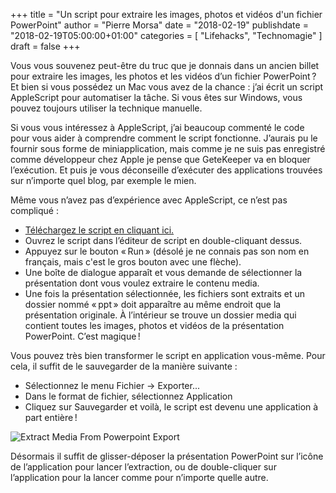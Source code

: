 +++
title       = "Un script pour extraire les images, photos et vidéos d'un fichier PowerPoint"
author      = "Pierre Morsa"
date        = "2018-02-19"
publishdate = "2018-02-19T05:00:00+01:00" 
categories  = [ "Lifehacks", "Technomagie" ]
draft       = false
+++

Vous vous souvenez peut-être du truc que je donnais dans un ancien billet pour extraire les images, les photos et les vidéos d’un fichier PowerPoint ? Et bien si vous possédez un Mac vous avez de la chance : j’ai écrit un script AppleScript pour automatiser la tâche. Si vous êtes sur Windows, vous pouvez toujours utiliser la technique manuelle.

Si vous vous intéressez à AppleScript, j’ai beaucoup commenté le code pour vous aider à comprendre comment le script fonctionne. J’aurais pu le fournir sous forme de miniapplication, mais comme je ne suis pas enregistré comme développeur chez Apple je pense que GeteKeeper va en bloquer l’exécution. Et puis je vous déconseille d’exécuter des applications trouvées sur n’importe quel blog, par exemple le mien.

Même vous n’avez pas d’expérience avec AppleScript, ce n’est pas compliqué :

* [Téléchargez le script en cliquant ici.](/files/extract-media-from-powerpoint.scpt)
* Ouvrez le script dans l’éditeur de script en double-cliquant dessus.
* Appuyez sur le bouton « Run » (désolé je ne connais pas son nom en français, mais c'est le gros bouton avec une flèche).
* Une boîte de dialogue apparaît et vous demande de sélectionner la présentation dont vous voulez extraire le contenu media.
* Une fois la présentation sélectionnée, les fichiers sont extraits et un dossier nommé « ppt » doit apparaître au même endroit que la présentation originale. À l’intérieur se trouve un dossier media qui contient toutes les images, photos et vidéos de la présentation PowerPoint. C’est magique !

Vous pouvez très bien transformer le script en application vous-même. Pour cela, il suffit de le sauvegarder de la manière suivante :

* Sélectionnez le menu Fichier → Exporter...
* Dans le format de fichier, sélectionnez Application
* Cliquez sur Sauvegarder et voilà, le script est devenu une application à part entière !

![Extract Media From Powerpoint Export](/pictures/2018/02/extract-media-from-powerpoint-exportas.jpg)

Désormais il suffit de glisser-déposer la présentation PowerPoint sur l’icône de l’application pour lancer l’extraction, ou de double-cliquer sur l’application pour la lancer comme pour n’importe quelle autre.
